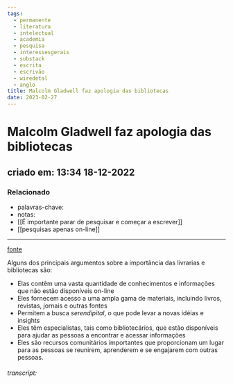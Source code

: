 ```yaml
---
tags:
  - permanente
  - literatura
  - intelectual
  - academia
  - pesquisa
  - interessesgerais
  - substack
  - escrita
  - escrivão
  - wiredetal
  - anglo
title: Malcolm Gladwell faz apologia das bibliotecas
date: 2023-02-27
---
```

# Malcolm Gladwell faz apologia das bibliotecas
## criado em: 13:34 18-12-2022

### Relacionado
- palavras-chave:  
- notas: 
- [[É importante parar de pesquisar e começar a escrever]]
- [[pesquisas apenas on-line]]
---
[fonte](https://www.wired.com/video/watch/tech-support-malcolm-gladwell-answers-research-questions-from-twitter)

Alguns dos principais argumentos sobre a importância das livrarias e bibliotecas são:

- Elas contêm uma vasta quantidade de conhecimentos e informações que não estão disponíveis on-line
- Eles fornecem acesso a uma ampla gama de materiais, incluindo livros, revistas, jornais e outras fontes
- Permitem a busca *serendipital*, o que pode levar a novas idéias e insights
- Eles têm especialistas, tais como bibliotecários, que estão disponíveis para ajudar as pessoas a encontrar e acessar informações
- Eles são recursos comunitários importantes que proporcionam um lugar para as pessoas se reunirem, aprenderem e se engajarem com outras pessoas.


###### transcript:
